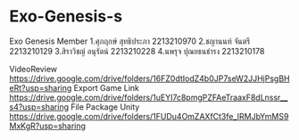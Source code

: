 # Exo-Genesis-s
Exo Genesis
Member
1.ศุภฤกษ์ สุทธิประภา 2213210970
2.ชญานนท์ จันตรี 2213210129
3.สิราวิชญ์ อนุรัตน์ 2213210228
4.นพรุจ ปุณยธนธำรง 2213210178

VideoReview https://drive.google.com/drive/folders/16FZ0dtIodZ4b0JP7seW2JJHjPsgBHeRt?usp=sharing
Export Game Link https://drive.google.com/drive/folders/1uEYI7c8pmgPZFAeTraaxF8dLnssr__s4?usp=sharing
File Package Unity https://drive.google.com/drive/folders/1FUDu4OmZAXfCt3fe_IRMJbYmMS9MxKgR?usp=sharing
